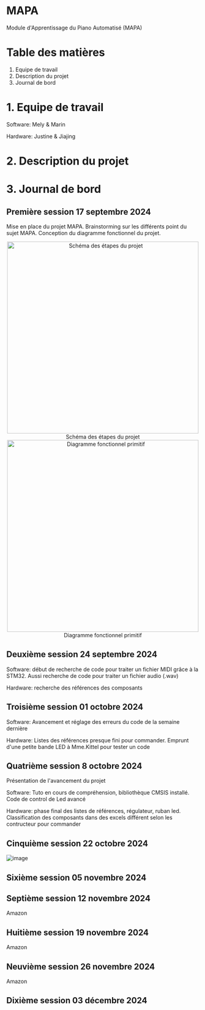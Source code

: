 # MAPA
Module d'Apprentissage du Piano Automatisé (MAPA)

# Table des matières
1. Equipe de travail
2. Description du projet
3. Journal de bord

# 1. Equipe de travail

Software: Mely & Marin

Hardware: Justine & Jiajing

# 2. Description du projet
# 3. Journal de bord

## Première session 17 septembre 2024

Mise en place du projet MAPA. Brainstorming sur les différents point du sujet MAPA. Conception du diagramme fonctionnel du projet.

<div align="center">
  <img src="https://github.com/user-attachments/assets/c3d9098e-1550-47c4-95c5-e33217d4f7e7" alt="Schéma des étapes du projet" width="500"/>
</div>
<div align="center">
Schéma des étapes du projet
</div>

<div align="center">
  <img src="https://github.com/user-attachments/assets/de302488-39e3-42fb-bcfc-21a35f90154a" alt="Diagramme fonctionnel primitif" width="500"/>
</div>
<div align="center">
Diagramme fonctionnel primitif
</div>

## Deuxième session 24 septembre 2024
Software: début de recherche de code pour traiter un fichier MIDI grâce à la STM32. Aussi recherche de code pour traiter un fichier audio (.wav)

Hardware: recherche des références des composants
## Troisième session 01 octobre 2024
Software: Avancement et réglage des erreurs du code de la semaine dernière

Hardware: Listes des références presque fini pour commander. Emprunt d'une petite bande LED à Mme.Kittel pour tester un code

## Quatrième session 8 octobre 2024

Présentation de l'avancement du projet

Software: Tuto en cours de compréhension, bibliothèque CMSIS installé. Code de control de Led avancé

Hardware: phase final des listes de références, régulateur, ruban led. Classification des composants dans des excels différent selon les contructeur pour commander

## Cinquième session 22 octobre 2024
![image](https://github.com/user-attachments/assets/caae2b9b-f800-4daa-a783-dbfd19fdef90)

## Sixième session 05 novembre 2024

## Septième session 12 novembre 2024
Amazon
## Huitième session 19 novembre 2024
Amazon
## Neuvième session 26 novembre 2024
Amazon
## Dixième session 03 décembre 2024

